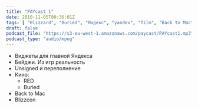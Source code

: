 ```yaml
---
title: "PAYcast 1"
date: 2010-11-05T00:36:01Z
tags: [ "Blizzard", "Buried", "Яндекс", "yandex", "film", "Back to Mac", "Похороненный заживо", "RED", "Blizzcon", "unsigned", "PAYcast", "Apple" ]
draft: false
podcast_file: "https://s3-eu-west-1.amazonaws.com/paycast/PAYcast1.mp3"
podcast_type: "audio/mpeg"
---
```

<div>
<ul>
<li>Виджеты для главной Яндекса</li>
<li>Бейджи. Из игр  реальность</li>
<li>Unsigned и переполнение</li>
<li>Кино:
<ul>
<li>RED</li>
<li>Buried</li>
</ul>
</li>
<li>Back to Mac</li>
<li>Blizzcon</li>
</ul>
</div>

     